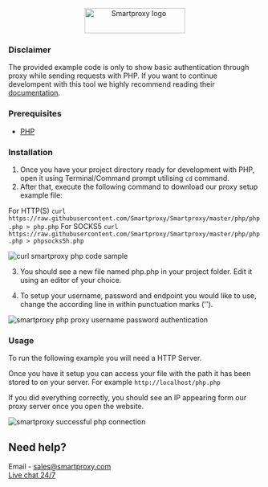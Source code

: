 <p align="center">
    <a href="https://smartproxy.com/"><img src="https://smartproxy.com/wp-content/themes/smartproxy/images/smartproxy-logo.svg" alt="Smartproxy logo" width="200" height="50"></a>
  </a>
</p>

### Disclaimer

The provided example code is only to show basic authentication through proxy while sending requests with PHP. If you want to continue develompent with this tool we highly recommend reading their [documentation](https://www.php.net/manual/en/).

### Prerequisites

* [PHP](https://www.php.net/manual/en/install.php)

### Installation

1. Once you have your project directory ready for development with PHP, open it using Terminal/Command prompt utilising `cd` command.
2. After that, execute the following command to download our proxy setup example file:

For HTTP(S) `curl https://raw.githubusercontent.com/Smartproxy/Smartproxy/master/php/php.php > php.php`
For SOCKS5 `curl https://raw.githubusercontent.com/Smartproxy/Smartproxy/master/php/php.php > phpsocks5h.php`

<img src="https://i.imgur.com/p0Vaxgu.png" alt="curl smartproxy php code sample">

3. You should see a new file named php.php in your project folder. Edit it using an editor of your choice.

4. To setup your username, password and endpoint you would like to use, change the according line in within punctuation marks ('').

<img src="https://i.imgur.com/g1jQVFu.png" alt="smartproxy php proxy username password authentication">

### Usage

To run the following example you will need a HTTP Server.

Once you have it setup you can access your file with the path it has been stored to on your server. For example `http://localhost/php.php`

If you did everything correctly, you should see an IP appearing form our proxy server once you open the website.

<img src="https://i.imgur.com/tt7naVL.png" alt="smartproxy successful php connection">

## Need help?
Email - sales@smartproxy.com
<br><a href="https://smartproxy.com">Live chat 24/7</a>

